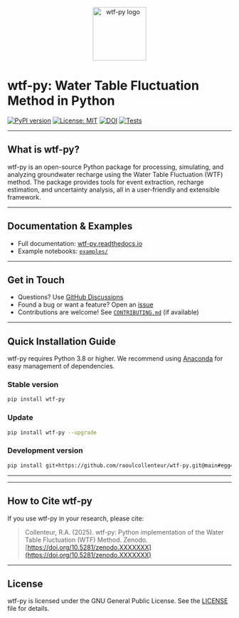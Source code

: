
<p align="center">
	<img src="docs/logo.png" alt="wtf-py logo" height="120"/>
</p>

# wtf-py: Water Table Fluctuation Method in Python

[![PyPI version](https://img.shields.io/pypi/v/wtf-py.svg)](https://pypi.org/project/wtf-py/)
[![License: MIT](https://img.shields.io/badge/License-MIT-yellow.svg)](https://opensource.org/licenses/MIT)
[![DOI](https://zenodo.org/badge/DOI/10.5281/zenodo.XXXXXXX.svg)](https://doi.org/10.5281/zenodo.XXXXXXX)
[![Tests](https://github.com/raoulcollenteur/wtf-py/actions/workflows/test.yml/badge.svg)](https://github.com/raoulcollenteur/wtf-py/actions)

---

## What is wtf-py?

wtf-py is an open-source Python package for processing, simulating, and analyzing groundwater recharge using the Water Table Fluctuation (WTF) method. The package provides tools for event extraction, recharge estimation, and uncertainty analysis, all in a user-friendly and extensible framework.

---

## Documentation & Examples

- Full documentation: [wtf-py.readthedocs.io](https://wtf-py.readthedocs.io/)
- Example notebooks: [`examples/`](examples/)

---

## Get in Touch

- Questions? Use [GitHub Discussions](https://github.com/raoulcollenteur/wtf-py/discussions)
- Found a bug or want a feature? Open an [issue](https://github.com/raoulcollenteur/wtf-py/issues)
- Contributions are welcome! See [`CONTRIBUTING.md`](CONTRIBUTING.md) (if available)

---

## Quick Installation Guide

wtf-py requires Python 3.8 or higher. We recommend using [Anaconda](https://www.anaconda.com/products/distribution) for easy management of dependencies.

### Stable version

```bash
pip install wtf-py
```

### Update

```bash
pip install wtf-py --upgrade
```

### Development version

```bash
pip install git+https://github.com/raoulcollenteur/wtf-py.git@main#egg=wtf-py
```

---

---

## How to Cite wtf-py

If you use wtf-py in your research, please cite:

> Collenteur, R.A. (2025). wtf-py: Python implementation of the Water Table Fluctuation (WTF) Method. Zenodo. [https://doi.org/10.5281/zenodo.XXXXXXX](https://doi.org/10.5281/zenodo.XXXXXXX)

---

## License

wtf-py is licensed under the GNU General Public License. See the [LICENSE](LICENSE) file for details.
